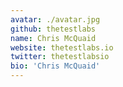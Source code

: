 ```yaml
---
avatar: ./avatar.jpg
github: thetestlabs
name: Chris McQuaid
website: thetestlabs.io
twitter: thetestlabsio
bio: 'Chris McQuaid'
---
```

